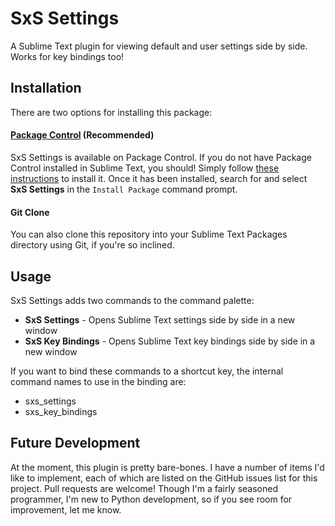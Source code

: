 # SxS Settings

A Sublime Text plugin for viewing default and user settings side by side. Works
for key bindings too!

## Installation
There are two options for installing this package:

#### [Package Control](https://sublime.wbond.net/) (Recommended)
SxS Settings is available on Package Control. If you do not have Package Control
installed in Sublime Text, you should! Simply follow
[these instructions](https://sublime.wbond.net/installation) to install it. Once
it has been installed, search for and select  **SxS Settings** in the `Install
Package` command prompt.

#### Git Clone
You can also clone this repository into your Sublime Text Packages directory
using Git, if you're so inclined.

## Usage

SxS Settings adds two commands to the command palette:

* **SxS Settings** - Opens Sublime Text settings side by side in a new window
* **SxS Key Bindings** - Opens Sublime Text key bindings side by side in a new window

If you want to bind these commands to a shortcut key, the internal command names
to use in the binding are:

* sxs_settings
* sxs_key_bindings

## Future Development
At the moment, this plugin is pretty bare-bones. I have a number of items I'd
like to implement, each of which are listed on the GitHub issues list for this
project. Pull requests are welcome! Though I'm a fairly seasoned programmer, I'm
new to Python development, so if you see room for improvement, let me know.
